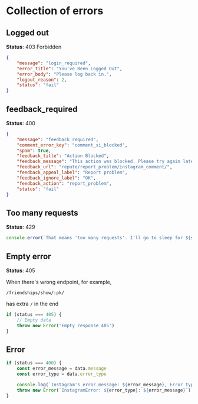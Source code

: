 # Collection of errors



## Logged out

**Status**: 403 Forbidden

```json
{
    "message": "login_required",
    "error_title": "You've Been Logged Out",
    "error_body": "Please log back in.",
    "logout_reason": 2,
    "status": "fail"
}
```


## feedback_required


**Status**: 400

```json
{
    "message": "feedback_required",
    "comment_error_key": "comment_si_blocked",
    "spam": true,
    "feedback_title": "Action Blocked",
    "feedback_message": "This action was blocked. Please try again later. We restrict certain content and actions to protect our community. Tell us if you think we made a mistake.",
    "feedback_url": "repute/report_problem/instagram_comment/",
    "feedback_appeal_label": "Report problem",
    "feedback_ignore_label": "OK",
    "feedback_action": "report_problem",
    "status": "fail"
}
```

## Too many requests

**Status**: 429

```javascript
console.error(`That means 'too many requests'. I'll go to sleep for ${sleep_minutes}minutes`)
```

## Empty error

**Status**: 405

When there's wrong endpoint, for example,
```
/friendships/show/:pk/
```
has extra `/` in the end

```javascript
if (status === 405) {
    // Empty data
    throw new Error('Empty response 405')
}
```

## Error

```javascript
if (status === 400) {
    const error_message = data.message
    const error_type = data.error_type

    console.log(`Instagram's error message: ${error_message}, Error type: ${error_type}`)
    throw new Error(`InstagramError: ${error_type}: ${error_message}`)
}
```

